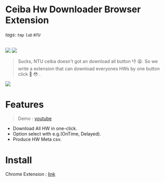 # Ceiba Hw Downloader Browser Extension
###### tags: `tmp` `lab` `NTU`

![](https://img.shields.io/static/v1?label=Version&message=1.0.0&color=green)
![](https://img.shields.io/static/v1?label=Updated&message=Jul.23.2021&color=green)

> Sucks, NTU ceiba doesn't got an download all button 👎 😩. 
> So we write a extension that can download everyones HWs by one button click 💪 😳 .

![](https://i.imgur.com/GudjaoU.png)

# Features
> Demo : [youtube]()
* Download All HW in one-click.
* Option select with e.g.(OnTime, Delayed).
* Produce HW Meta csv.

# Install
Chrome Extension : [link](https://chrome.google.com/webstore/detail/ntu-ceiba-hw-downloader/kneacbnlacfinpefpcmiceecgnahdngb?hl=zh-TW)
